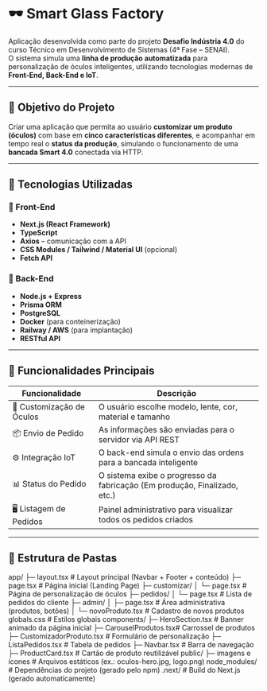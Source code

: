 # 🕶️ Smart Glass Factory

Aplicação desenvolvida como parte do projeto **Desafio Indústria 4.0** do curso Técnico em Desenvolvimento de Sistemas (4ª Fase – SENAI).  
O sistema simula uma **linha de produção automatizada** para personalização de óculos inteligentes, utilizando tecnologias modernas de **Front-End, Back-End e IoT**.

---

## 🚀 Objetivo do Projeto

Criar uma aplicação que permita ao usuário **customizar um produto (óculos)** com base em **cinco características diferentes**, e acompanhar em tempo real o **status da produção**, simulando o funcionamento de uma **bancada Smart 4.0** conectada via HTTP.

---

## 🧩 Tecnologias Utilizadas

### 🔹 Front-End
- **Next.js (React Framework)**
- **TypeScript**
- **Axios** – comunicação com a API
- **CSS Modules / Tailwind / Material UI** (opcional)
- **Fetch API**

### 🔹 Back-End
- **Node.js + Express**
- **Prisma ORM**
- **PostgreSQL**
- **Docker** (para conteinerização)
- **Railway / AWS** (para implantação)
- **RESTful API**

---

## 🧠 Funcionalidades Principais

| Funcionalidade | Descrição |
|----------------|------------|
| 🧱 Customização de Óculos | O usuário escolhe modelo, lente, cor, material e tamanho |
| 📦 Envio de Pedido | As informações são enviadas para o servidor via API REST |
| ⚙️ Integração IoT | O back-end simula o envio das ordens para a bancada inteligente |
| 📊 Status do Pedido | O sistema exibe o progresso da fabricação (Em produção, Finalizado, etc.) |
| 🖥️ Listagem de Pedidos | Painel administrativo para visualizar todos os pedidos criados |

---

## 📁 Estrutura de Pastas

app/
├─ layout.tsx # Layout principal (Navbar + Footer + conteúdo)
├─ page.tsx # Página inicial (Landing Page)
├─ customizar/
│ └─ page.tsx # Página de personalização de óculos
├─ pedidos/
│ └─ page.tsx # Lista de pedidos do cliente
├─ admin/
│ ├─ page.tsx # Área administrativa (produtos, botões)
│ └─ novoProduto.tsx # Cadastro de novos produtos
globals.css # Estilos globais
components/
├─ HeroSection.tsx # Banner animado da página inicial
├─ CarouselProdutos.tsx# Carrossel de produtos
├─ CustomizadorProduto.tsx # Formulário de personalização
├─ ListaPedidos.tsx # Tabela de pedidos
├─ Navbar.tsx # Barra de navegação
├─ ProductCard.tsx # Cartão de produto reutilizável
public/
├─ imagens e ícones # Arquivos estáticos (ex.: oculos-hero.jpg, logo.png)
node_modules/ # Dependências do projeto (gerado pelo npm)
.next/ # Build do Next.js (gerado automaticamente)